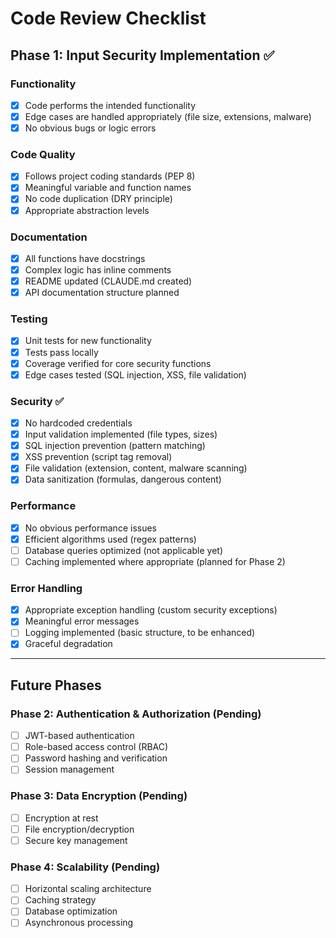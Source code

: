 # Code Review Checklist

## Phase 1: Input Security Implementation ✅

### Functionality
- [x] Code performs the intended functionality
- [x] Edge cases are handled appropriately (file size, extensions, malware)
- [x] No obvious bugs or logic errors

### Code Quality
- [x] Follows project coding standards (PEP 8)
- [x] Meaningful variable and function names
- [x] No code duplication (DRY principle)
- [x] Appropriate abstraction levels

### Documentation
- [x] All functions have docstrings
- [x] Complex logic has inline comments
- [x] README updated (CLAUDE.md created)
- [x] API documentation structure planned

### Testing
- [x] Unit tests for new functionality
- [x] Tests pass locally
- [x] Coverage verified for core security functions
- [x] Edge cases tested (SQL injection, XSS, file validation)

### Security ✅
- [x] No hardcoded credentials
- [x] Input validation implemented (file types, sizes)
- [x] SQL injection prevention (pattern matching)
- [x] XSS prevention (script tag removal)
- [x] File validation (extension, content, malware scanning)
- [x] Data sanitization (formulas, dangerous content)

### Performance
- [x] No obvious performance issues
- [x] Efficient algorithms used (regex patterns)
- [ ] Database queries optimized (not applicable yet)
- [ ] Caching implemented where appropriate (planned for Phase 2)

### Error Handling
- [x] Appropriate exception handling (custom security exceptions)
- [x] Meaningful error messages
- [ ] Logging implemented (basic structure, to be enhanced)
- [x] Graceful degradation

---

## Future Phases

### Phase 2: Authentication & Authorization (Pending)
- [ ] JWT-based authentication
- [ ] Role-based access control (RBAC)
- [ ] Password hashing and verification
- [ ] Session management

### Phase 3: Data Encryption (Pending)  
- [ ] Encryption at rest
- [ ] File encryption/decryption
- [ ] Secure key management

### Phase 4: Scalability (Pending)
- [ ] Horizontal scaling architecture
- [ ] Caching strategy
- [ ] Database optimization
- [ ] Asynchronous processing